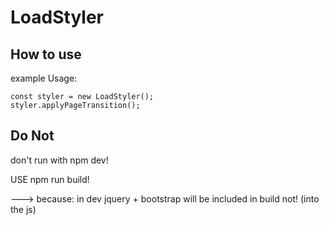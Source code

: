 

# LoadStyler


## How to use


example Usage:

```
const styler = new LoadStyler();
styler.applyPageTransition();
```



## Do Not

don't run with npm dev!

USE npm run build!

---> because: in dev jquery + bootstrap will be included in build not! (into the js)